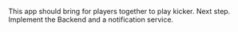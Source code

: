 This app should bring for players together to play kicker.
Next step. Implement the Backend and a notification service.